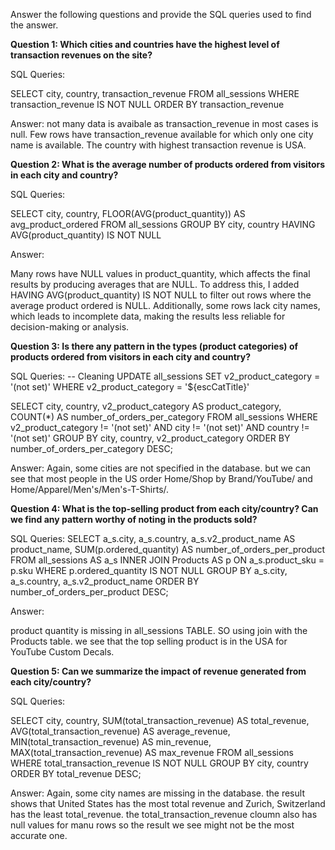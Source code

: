 Answer the following questions and provide the SQL queries used to find the answer.

    
**Question 1: Which cities and countries have the highest level of transaction revenues on the site?**


SQL Queries:

SELECT city, country, transaction_revenue
FROM all_sessions
WHERE transaction_revenue IS NOT NULL
ORDER BY transaction_revenue


Answer: not many data is avaibale as transaction_revenue in most cases is null. Few rows have transaction_revenue
available for which only one city name is available. The country with highest transaction revenue is USA.




**Question 2: What is the average number of products ordered from visitors in each city and country?**


SQL Queries:

SELECT city, country, FLOOR(AVG(product_quantity)) AS avg_product_ordered
FROM all_sessions
GROUP BY city, country
HAVING AVG(product_quantity) IS NOT NULL

Answer:

Many rows have NULL values in product_quantity, which affects the final results by producing averages that are NULL. To address this, I added HAVING AVG(product_quantity) IS NOT NULL to filter out rows where the average product ordered is NULL. Additionally, some rows lack city names, which leads to incomplete data, making the results less reliable for decision-making or analysis.




**Question 3: Is there any pattern in the types (product categories) of products ordered from visitors in each city and country?**


SQL Queries:
-- Cleaning
UPDATE all_sessions
SET v2_product_category = '(not set)'
WHERE v2_product_category = '${escCatTitle}'

SELECT city, country, v2_product_category AS product_category, COUNT(*) AS number_of_orders_per_category
FROM all_sessions
WHERE v2_product_category != '(not set)' AND city != '(not set)' AND country != '(not set)'
GROUP BY city, country, v2_product_category
ORDER BY number_of_orders_per_category DESC;

Answer:
Again, some cities are not specified in the database. but we can see that most people in the US order Home/Shop by Brand/YouTube/ and Home/Apparel/Men's/Men's-T-Shirts/.




**Question 4: What is the top-selling product from each city/country? Can we find any pattern worthy of noting in the products sold?**


SQL Queries:
SELECT a_s.city, a_s.country, a_s.v2_product_name AS product_name, SUM(p.ordered_quantity) AS number_of_orders_per_product
FROM all_sessions AS a_s
INNER JOIN Products AS p ON a_s.product_sku = p.sku
WHERE p.ordered_quantity IS NOT NULL
GROUP BY a_s.city, a_s.country, a_s.v2_product_name
ORDER BY number_of_orders_per_product DESC;




Answer:

product quantity is missing in all_sessions TABLE. SO using join with the Products table. we see that the top selling product is in the USA for YouTube Custom Decals.



**Question 5: Can we summarize the impact of revenue generated from each city/country?**

SQL Queries:

SELECT city, country, SUM(total_transaction_revenue) AS total_revenue, AVG(total_transaction_revenue) AS average_revenue, MIN(total_transaction_revenue) AS min_revenue, MAX(total_transaction_revenue) AS max_revenue
FROM all_sessions 
WHERE total_transaction_revenue IS NOT NULL
GROUP BY city, country
ORDER BY total_revenue DESC;

Answer:
Again, some city names are missing in the database. the result shows that United States has the most total revenue and Zurich, Switzerland has the least total_revenue. the total_transaction_revenue cloumn also has null values for manu rows so the result we see might not be the most accurate one.






